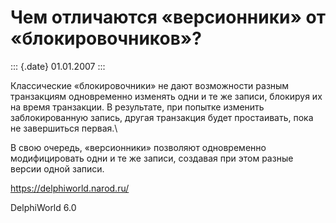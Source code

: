 Чем отличаются «версионники» от «блокировочников»?
==================================================

::: {.date}
01.01.2007
:::

Классические «блокировочники» не дают возможности разным транзакциям
одновременно изменять одни и те же записи, блокируя их на время
транзакции. В результате, при попытке изменить заблокированную запись,
другая транзакция будет простаивать, пока не завершиться первая.\

В свою очередь, «версионники» позволяют одновременно модифицировать одни
и те же записи, создавая при этом разные версии одной записи.

<https://delphiworld.narod.ru/>

DelphiWorld 6.0

